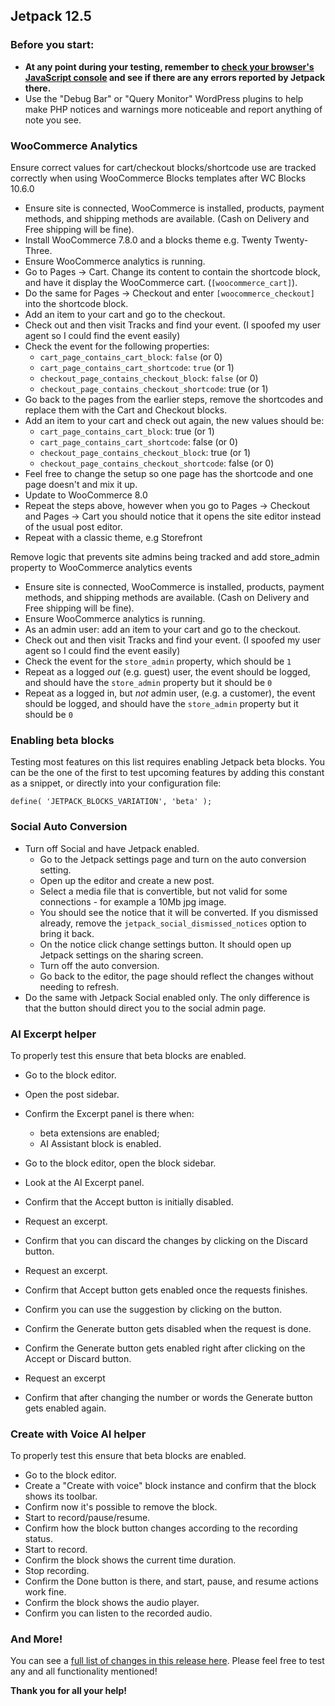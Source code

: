 ## Jetpack 12.5

### Before you start:

- **At any point during your testing, remember to [check your browser's JavaScript console](https://wordpress.org/support/article/using-your-browser-to-diagnose-javascript-errors/#step-3-diagnosis) and see if there are any errors reported by Jetpack there.**
- Use the "Debug Bar" or "Query Monitor" WordPress plugins to help make PHP notices and warnings more noticeable and report anything of note you see.

### WooCommerce Analytics

Ensure correct values for cart/checkout blocks/shortcode use are tracked correctly when using WooCommerce Blocks templates after WC Blocks 10.6.0
- Ensure site is connected, WooCommerce is installed, products, payment methods, and shipping methods are available. (Cash on Delivery and Free shipping will be fine).
- Install WooCommerce 7.8.0 and a blocks theme e.g. Twenty Twenty-Three.
- Ensure WooCommerce analytics is running.
- Go to Pages -> Cart. Change its content to contain the shortcode block, and have it display the WooCommerce cart. (`[woocommerce_cart]`).
- Do the same for Pages -> Checkout and enter `[woocommerce_checkout]` into the shortcode block.
- Add an item to your cart and go to the checkout.
- Check out and then visit Tracks and find your event. (I spoofed my user agent so I could find the event easily)
- Check the event for the following properties:
  - `cart_page_contains_cart_block`: `false` (or 0)
  - `cart_page_contains_cart_shortcode`: `true` (or 1)
  - `checkout_page_contains_checkout_block`: `false` (or 0)
  - `checkout_page_contains_checkout_shortcode`: true (or 1)
- Go back to the pages from the earlier steps, remove the shortcodes and replace them with the Cart and Checkout blocks.
- Add an item to your cart and check out again, the new values should be:
  - `cart_page_contains_cart_block`: true (or 1)
  - `cart_page_contains_cart_shortcode`: false (or 0)
  - `checkout_page_contains_checkout_block`: true (or 1)
  - `checkout_page_contains_checkout_shortcode`: false (or 0)
- Feel free to change the setup so one page has the shortcode and one page doesn't and mix it up.
- Update to WooCommerce 8.0
- Repeat the steps above, however when you go to Pages -> Checkout and Pages -> Cart you should notice that it opens the site editor instead of the usual post editor.
- Repeat with a classic theme, e.g Storefront

Remove logic that prevents site admins being tracked and add store_admin property to WooCommerce analytics events
- Ensure site is connected, WooCommerce is installed, products, payment methods, and shipping methods are available. (Cash on Delivery and Free shipping will be fine).
- Ensure WooCommerce analytics is running.
- As an admin user: add an item to your cart and go to the checkout.
- Check out and then visit Tracks and find your event. (I spoofed my user agent so I could find the event easily)
- Check the event for the `store_admin` property, which should be `1`
- Repeat as a logged _out_ (e.g. guest) user, the event should be logged, and should have the `store_admin` property but it should be `0`
- Repeat as a logged in, but _not_ admin user, (e.g. a customer), the event should be logged, and should have the `store_admin` property but it should be `0`

### Enabling beta blocks

Testing most features on this list requires enabling Jetpack beta blocks. You can be the one of the first to test upcoming features by adding this constant as a snippet, or directly into your configuration file:

```
define( 'JETPACK_BLOCKS_VARIATION', 'beta' );
```

### Social Auto Conversion

- Turn off Social and have Jetpack enabled.
  - Go to the Jetpack settings page and turn on the auto conversion setting.
  - Open up the editor and create a new post.
  - Select a media file that is convertible, but not valid for some connections - for example a 10Mb jpg image.
  - You should see the notice that it will be converted. If you dismissed already, remove the `jetpack_social_dismissed_notices` option to bring it back.
  - On the notice click change settings button. It should open up Jetpack settings on the sharing screen.
  - Turn off the auto conversion.
  - Go back to the editor, the page should reflect the changes without needing to refresh.
- Do the same with Jetpack Social enabled only. The only difference is that the button should direct you to the social admin page.

### AI Excerpt helper

To properly test this ensure that beta blocks are enabled.

- Go to the block editor.
- Open the post sidebar.
- Confirm the Excerpt panel is there when:
  -	beta extensions are enabled;
  - AI Assistant block is enabled.

- Go to the block editor, open the block sidebar.
- Look at the AI Excerpt panel.
- Confirm that the Accept button is initially disabled.
- Request an excerpt.
- Confirm that you can discard the changes by clicking on the Discard button.
- Request an excerpt.
- Confirm that Accept button gets enabled once the requests finishes.
- Confirm you can use the suggestion by clicking on the button.
- Confirm the Generate button gets disabled when the request is done.
- Confirm the Generate button gets enabled right after clicking on the Accept or Discard button.
- Request an excerpt
- Confirm that after changing the number or words the Generate button gets enabled again.

### Create with Voice AI helper

To properly test this ensure that beta blocks are enabled.

- Go to the block editor.
- Create a "Create with voice" block instance and confirm that the block shows its toolbar.
- Confirm now it's possible to remove the block.
- Start to record/pause/resume.
- Confirm how the block button changes according to the recording status.
- Start to record.
- Confirm the block shows the current time duration.
- Stop recording.
- Confirm the Done button is there, and start, pause, and resume actions work fine.
- Confirm the block shows the audio player.
- Confirm you can listen to the recorded audio.

### And More!

You can see a [full list of changes in this release here](https://github.com/Automattic/jetpack-production/blob/trunk/CHANGELOG.md). Please feel free to test any and all functionality mentioned!

**Thank you for all your help!**
